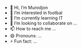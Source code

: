 - 👋 Hi, I’m Murodjon
- 👀 I’m interested in footbal
- 🌱 I’m currently learning IT
- 💞️ I’m looking to collaborate on ...
- 📫 How to reach me ...
- 😄 Pronouns: ...
- ⚡ Fun fact: ...

<!---
omonjonovm/omonjonovm is a ✨ special ✨ repository because its `README.md` (this file) appears on your GitHub profile.
You can click the Preview link to take a look at your changes.
--->
